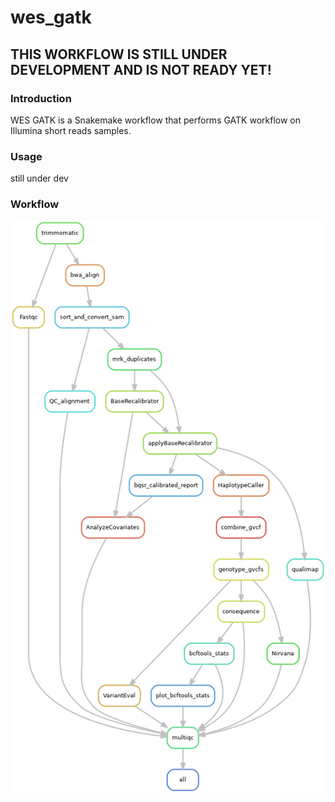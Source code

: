 # wes_gatk
## THIS WORKFLOW IS STILL UNDER DEVELOPMENT AND IS NOT READY YET!
### Introduction

WES GATK is a Snakemake workflow that performs GATK workflow on Illumina short reads samples.

### Usage

still under dev

### Workflow
![Alt text](workflow.png)
